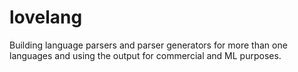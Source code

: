 # lovelang
Building language parsers  and parser generators for more than one languages and using the output for commercial and ML purposes.
